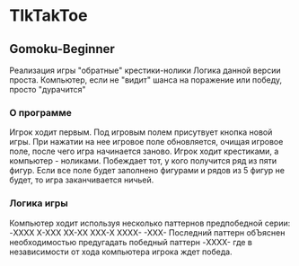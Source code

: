 # TIkTakToe
## Gomoku-Beginner
Реализация игры "обратные" крестики-нолики 
Логика данной версии проста. 
Компьютер, если не "видит" шанса на поражение или победу, просто "дурачится"
### О программе 
Игрок ходит первым. Под игровым полем присутвует кнопка новой игры. При нажатии на нее игровое поле обновляется, очищая игровое поле,
после чего игра начинается заново. Игрок ходит крестиками, а компьютер - ноликами. Побеждает тот, у кого получится ряд
из пяти фигур. Если все поле будет заполнено фигурами и рядов из 5 фигур не будет, то игра заканчивается ничьей.
### Логика игры
Компьютер ходит используя несколько паттернов предпобедной серии:
-XXXX
X-XXX
XX-XX
XXX-X
XXXX-
-XXX-
Последний паттерн обЪяснен необходимостью предугадать победный паттерн -XXXX- где в независимости от хода компьютера игрока ждет победа.


